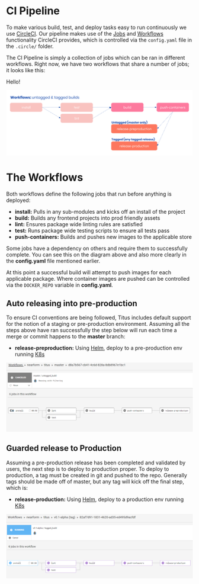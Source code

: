 # CI Pipeline
To make various build, test, and deploy tasks easy to run continuously we use [CircleCI][]. Our pipeline makes use of the [Jobs]() and [Workflows]() functionality CircleCI provides, which is controlled via the `config.yaml` file in the `.circle/` folder.

The CI Pipeline is simply a collection of jobs which can be ran in different workflows. Right now, we have two workflows that share a number of jobs; it looks like this:

Hello!

![titus-ci-pipeline-overview](../../img/titus-ci-pipeline.svg)

# The Workflows
Both workflows define the following jobs that run before anything is deployed:

- __install:__ Pulls in any sub-modules and kicks off an install of the project
- __build:__ Builds any frontend projects into prod friendly assets
- __lint:__ Ensures package wide linting rules are satisfied
- __test:__ Runs package wide testing scripts to ensure all tests pass
- __push-containers:__ Builds and pushes new images to the applicable store

Some jobs have a dependency on others and require them to successfully complete. You can see this on the diagram above and also more clearly in the __config.yaml__ file mentioned earlier.

At this point a successful build will attempt to push images for each applicable package. Where container images are pushed can be controlled via the `DOCKER_REPO` variable in __config.yaml__.

## Auto releasing into pre-production
To ensure CI conventions are being followed, Titus includes default support for the notion of a staging or pre-production environment. Assuming all the steps above have ran successfully the step below will run each time a merge or commit happens to the __master__ branch:

- __release-preproduction:__ Using [Helm](), deploy to a pre-production env running [K8s]()

![titus-ci-pipeline-overview](../../img/circle-untagged.png)

## Guarded release to Production
Assuming a pre-production release has been completed and validated by users, the next step is to deploy to production proper. To deploy to production, a tag must be created in git and pushed to the repo. Generally tags should be made off of master, but any tag will kick off the final step, which is:

- __release-production:__ Using [Helm](), deploy to a production env running [K8s]()

![titus-ci-pipeline-overview](../../img/circle-tagged.png)


[CircleCI]: /
